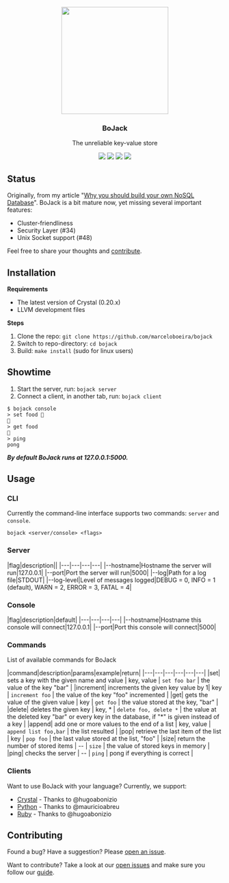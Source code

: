 <p align="center">
  <img src="https://raw.githubusercontent.com/marceloboeira/bojack/master/docs/bojack.png" width="250">
  <h3 align="center">BoJack</h3>
  <p align="center">The unreliable key-value store<p>
  <p align="center">
    <a href="https://travis-ci.org/marceloboeira/bojack"><img src="https://img.shields.io/travis/marceloboeira/bojack.svg?maxAge=360"></a>
    <a href="http://waffle.io/marceloboeira/bojack"><img src="https://img.shields.io/waffle/label/marceloboeira/bojack/ready.svg?maxAge=360"></a>
    <a href="http://github.com/marceloboeira/bojack/releases"><img src="https://img.shields.io/github/release/marceloboeira/bojack.svg?maxAge=360"></a>
    <a href="https://gitter.im/bo-jack/Lobby?utm_source=badge&utm_medium=badge&utm_campaign=pr-badge&utm_content=badge"><img src="https://badges.gitter.im/bo-jack/Lobby.svg"></a>
  </p>
</p>

## Status

Originally, from my article "[Why you should build your own NoSQL Database](http://medium.com/@marceloboeira/why-you-should-build-your-own-nosql-database-9bbba42039f5)". BoJack is a bit mature now, yet missing several important features:

 - Cluster-friendliness
 - Security Layer (#34)
 - Unix Socket support (#48)

Feel free to share your thoughts and [contribute](##contributing).

## Installation

**Requirements**

* The latest version of Crystal (0.20.x)
* LLVM development files

**Steps**

1. Clone the repo: `git clone https://github.com/marceloboeira/bojack`
2. Switch to repo-directory: `cd bojack`
3. Build: `make install` (sudo for linux users)

## Showtime

1. Start the server, run: `bojack server`
2. Connect a client, in another tab, run: `bojack client`

```
$ bojack console
> set food 🍣
🍣
> get food
🍣
> ping
pong
```

***By default BoJack runs at 127.0.0.1:5000.***

## Usage

### CLI

Currently the command-line interface supports two commands: `server` and `console`.

```
bojack <server/console> <flags>
```

### Server

|flag|description||
|---|---|---|---|
|--hostname|Hostname the server will run|127.0.0.1|
|--port|Port the server will run|5000|
|--log|Path for a log file|STDOUT|
|--log-level|Level of messages logged|DEBUG = 0, INFO = 1 (default), WARN = 2, ERROR = 3, FATAL = 4|

### Console

|flag|description|default|
|---|---|---|---|
|--hostname|Hostname this console will connect|127.0.0.1|
|--port|Port this console will connect|5000|

### Commands

List of available commands for BoJack

|command|description|params|example|return|
|---|---|---|---|---|---|
|set| sets a key with the given name and value  | key, value  | `set foo bar`  | the value of the key "bar"  |
|increment| increments the given key value by 1| key | `increment foo`  | the value of the key "foo" incremented |
|get| gets the value of the given value  | key | `get foo` | the value stored at the key, "bar" |
|delete| deletes the given key | key, * | `delete foo, delete *` | the value at the deleted key "bar" or every key in the database, if "*" is given instead of a key  |
|append| add one or more values to the end of a list | key, value  | `append list foo,bar`  | the list resulted |
|pop| retrieve the last item of the list | key | `pop foo` | the last value stored at the list, "foo" |
|size| return the number of stored items | -- | `size` | the value of stored keys in memory |
|ping| checks the server | --  | `ping` | pong if everything is correct |

### Clients

Want to use BoJack with your language? Currently, we support:

- [Crystal](http://github.com/hugoabonizio/bojack.cr) - Thanks to @hugoabonizio
- [Python](https://github.com/mauricioabreu/bojack-py) - Thanks to @mauricioabreu
- [Ruby](http://github.com/hugoabonizio/bojack.rb) - Thanks to @hugoabonizio

## Contributing

Found a bug? Have a suggestion? Please [open an issue](https://github.com/marceloboeira/bojack/issues/new).

Want to contribute? Take a look at our [open issues](https://github.com/marceloboeira/bojack/issues) and make sure you follow our [guide](CONTRIBUTING.md).
